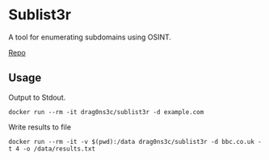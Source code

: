 # Sublist3r

A tool for enumerating subdomains using OSINT.

[Repo](https://github.com/aboul3la/Sublist3r)

## Usage

Output to Stdout.

    docker run --rm -it drag0ns3c/sublist3r -d example.com

Write results to file

    docker run --rm -it -v $(pwd):/data drag0ns3c/sublist3r -d bbc.co.uk -t 4 -o /data/results.txt

